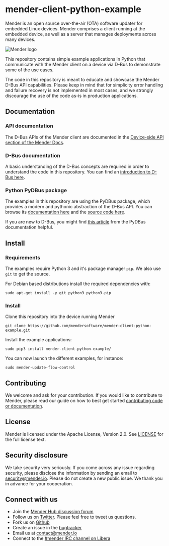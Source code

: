 # mender-client-python-example

Mender is an open source over-the-air (OTA) software updater for embedded Linux
devices. Mender comprises a client running at the embedded device, as well as a
server that manages deployments across many devices.

![Mender
logo](https://raw.githubusercontent.com/mendersoftware/mender/master/mender_logo.png)

This repository contains simple example applications in Python that communicate
with the Mender client on a device via D-Bus to demonstrate some of the use
cases.

The code in this repository is meant to educate and showcase the Mender D-Bus
API capabilities. Please keep in mind that for simplicity error handling and
failure recovery is not implemented in most cases, and we strongly discourage
the use of the code as-is in production applications.

## Documentation

### API documentation

The D-Bus APIs of the Mender client are documented in the [Device-side API
section of the Mender Docs](https://docs.mender.io/device-side-api).

### D-Bus documentation

A basic understanding of the D-Bus concepts are required in order to understand
the code in this repository. You can find an [introduction to D-Bus
here](https://www.freedesktop.org/wiki/IntroductionToDBus/).

### Python PyDBus package

The examples in this repository are using the PyDBus package, which provides a
modern and pythonic abstraction of the D-Bus API. You can browse its
[documentation here](https://pydbus.readthedocs.io/en/latest/index.html) and the
[source code here](https://github.com/LEW21/pydbus).

If you are new to D-Bus, you might find [this
article](https://pydbus.readthedocs.io/en/latest/dbusaddressing.html) from the
PyDBus documentation helpful.

## Install

### Requirements

The examples require Python 3 and it's package manager `pip`. We also use `git`
to get the source.

For Debian based distributions install the required dependencies with:

```
sudo apt-get install -y git python3 python3-pip
```

### Install

Clone this repository into the device running Mender

```
git clone https://github.com/mendersoftware/mender-client-python-example.git
```

Install the example applications:
```
sudo pip3 install mender-client-python-example/
```

You can now launch the different examples, for instance:
```
sudo mender-update-flow-control
```

## Contributing

We welcome and ask for your contribution. If you would like to contribute to
Mender, please read our guide on how to best get started [contributing code or
documentation](https://github.com/mendersoftware/mender/blob/master/CONTRIBUTING.md).

## License

Mender is licensed under the Apache License, Version 2.0. See
[LICENSE](https://github.com/mendersoftware/mender-client-python-example/blob/master/LICENSE)
for the full license text.

## Security disclosure

We take security very seriously. If you come across any issue regarding
security, please disclose the information by sending an email to
[security@mender.io](security@mender.io). Please do not create a new public
issue. We thank you in advance for your cooperation.

## Connect with us

* Join the [Mender Hub discussion forum](https://hub.mender.io)
* Follow us on [Twitter](https://twitter.com/mender_io). Please feel free to
  tweet us questions.
* Fork us on [Github](https://github.com/mendersoftware)
* Create an issue in the [bugtracker](https://tracker.mender.io/projects/MEN)
* Email us at [contact@mender.io](mailto:contact@mender.io)
* Connect to the [#mender IRC channel on Libera](https://web.libera.chat/?#mender)
